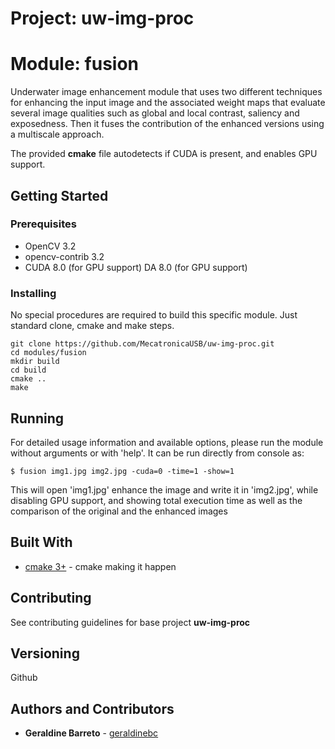 # Project: uw-img-proc
# Module: fusion

Underwater image enhancement module that uses two different techniques for enhancing the input image and the associated weight maps that evaluate several image qualities such as global and local contrast, saliency and exposedness. Then it fuses the contribution of the enhanced versions using a multiscale approach.

The provided **cmake** file autodetects if CUDA is present, and enables GPU support.

## Getting Started

### Prerequisites

* OpenCV 3.2
* opencv-contrib 3.2
* CUDA 8.0 (for GPU support)
DA 8.0 (for GPU support)

### Installing

No special procedures are required to build this specific module. Just standard clone, cmake and make steps.

```
git clone https://github.com/MecatronicaUSB/uw-img-proc.git
cd modules/fusion
mkdir build
cd build
cmake ..
make
```

## Running 

For detailed usage information and available options, please run the module without arguments or with 'help'. It can be run directly from console as:

```
$ fusion img1.jpg img2.jpg -cuda=0 -time=1 -show=1
```
This will open 'img1.jpg' enhance the image and write it in 'img2.jpg', while disabling GPU support, and showing total execution time as well as the comparison of the original and the enhanced images

## Built With
* [cmake 3+](https://cmake.org/) - cmake making it happen

## Contributing

See contributing guidelines for base project **uw-img-proc**

## Versioning

Github

## Authors and Contributors

* **Geraldine Barreto** - [geraldinebc](https://github.com/geraldinebc)